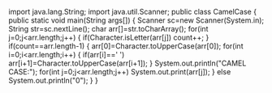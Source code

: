 import java.lang.String;
import java.util.Scanner;
public class CamelCase
{
  public static void main(String args[])
  {
    Scanner sc=new Scanner(System.in);
    String str=sc.nextLine();
    char arr[]=str.toCharArray();
    for(int j=0;j<arr.length;j++)
    {
    if(Character.isLetter(arr[j])
      count++;
     }
     if(count==arr.length-1)
     {
    arr[0]=Character.toUpperCase(arr[0]);
    for(int i=0;i<arr.length;i++)
    {
      if(arr[i]==' ')
           arr[i+1]=Character.toUpperCase(arr[i+1]);
     }
     System.out.println("CAMEL CASE:");
     for(int j=0;j<arr.length;j++)
     System.out.print(arr[j]);
    }
    else
      System.out.println("0");
    }
   }
